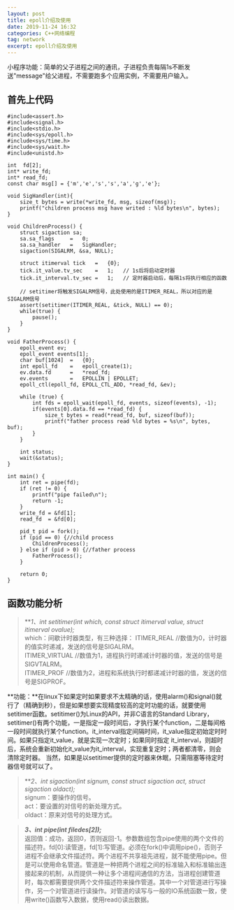 ```yaml
---
layout: post
title: epoll介绍及使用
date: 2019-11-24 16:32
categories: C++网络编程
tag: network
excerpt: epoll介绍及使用
---
```


小程序功能：简单的父子进程之间的通讯，子进程负责每隔1s不断发送"message"给父进程，不需要跑多个应用实例，不需要用户输入。

## 首先上代码
```
#include<assert.h>
#include<signal.h>
#include<stdio.h>
#include<sys/epoll.h>
#include<sys/time.h>
#include<sys/wait.h>
#include<unistd.h>

int  fd[2];
int* write_fd;
int* read_fd;
const char msg[] = {'m','e','s','s','a','g','e'};

void SigHandler(int){
    size_t bytes = write(*write_fd, msg, sizeof(msg));
    printf("children process msg have writed : %ld bytes\n", bytes);
}

void ChildrenProcess() {
    struct sigaction sa;
    sa.sa_flags     =   0;
    sa.sa_handler   =   SigHandler;
    sigaction(SIGALRM, &sa, NULL);

    struct itimerval tick   =   {0};
    tick.it_value.tv_sec    =   1;   // 1s后将启动定时器
    tick.it_interval.tv_sec =   1;   // 定时器启动后，每隔1s将执行相应的函数

    // setitimer将触发SIGALRM信号，此处使用的是ITIMER_REAL，所以对应的是SIGALRM信号
    assert(setitimer(ITIMER_REAL, &tick, NULL) == 0);
    while(true) {
        pause();
    }
}

void FatherProcess() {
    epoll_event ev;
    epoll_event events[1];
    char buf[1024]  =   {0};
    int epoll_fd    =   epoll_create(1);
    ev.data.fd      =   *read_fd;
    ev.events       =   EPOLLIN | EPOLLET;
    epoll_ctl(epoll_fd, EPOLL_CTL_ADD, *read_fd, &ev);

    while (true) {
        int fds = epoll_wait(epoll_fd, events, sizeof(events), -1);
        if(events[0].data.fd == *read_fd) {
            size_t bytes = read(*read_fd, buf, sizeof(buf));
            printf("father process read %ld bytes = %s\n", bytes, buf);
        }
    }

    int status;
    wait(&status);
}

int main() {
    int ret = pipe(fd);
    if (ret != 0) {
        printf("pipe failed\n");
        return -1;
    }
    write_fd = &fd[1];
    read_fd  = &fd[0];

    pid_t pid = fork();
    if (pid == 0) {//child process
        ChildrenProcess();
    } else if (pid > 0) {//father process
        FatherProcess();
    }

    return 0;
}
```


## 函数功能分析  

> ***1、int setitimer(int which, const struct itimerval *value, struct itimerval *ovalue);***    
which：间歇计时器类型，有三种选择： 
ITIMER_REAL //数值为0，计时器的值实时递减，发送的信号是SIGALRM。  
ITIMER_VIRTUAL //数值为1，进程执行时递减计时器的值，发送的信号是SIGVTALRM。  
ITIMER_PROF //数值为2，进程和系统执行时都递减计时器的值，发送的信号是SIGPROF。  

**功能：**在linux下如果定时如果要求不太精确的话，使用alarm()和signal()就行了（精确到秒），但是如果想要实现精度较高的定时功能的话，就要使用setitimer函数。setitimer()为Linux的API，并非C语言的Standard Library，setitimer()有两个功能，一是指定一段时间后，才执行某个function，二是每间格一段时间就执行某个function。it_interval指定间隔时间，it_value指定初始定时时间。如果只指定it_value，就是实现一次定时；如果同时指定 it_interval，则超时后，系统会重新初始化it_value为it_interval，实现重复定时；两者都清零，则会清除定时器。 当然，如果是以setitimer提供的定时器来休眠，只需阻塞等待定时器信号就可以了。  

> ***2、int sigaction(int signum, const struct sigaction *act, struct sigaction *oldact);***    
signum：要操作的信号。  
act：要设置的对信号的新处理方式。  
oldact：原来对信号的处理方式。  

> ***3、int pipe(int filedes[2]);***    
返回值：成功，返回0，否则返回-1。参数数组包含pipe使用的两个文件的描述符。fd[0]:读管道，fd[1]:写管道。必须在fork()中调用pipe()，否则子进程不会继承文件描述符。两个进程不共享祖先进程，就不能使用pipe。但是可以使用命名管道。管道是一种把两个进程之间的标准输入和标准输出连接起来的机制，从而提供一种让多个进程间通信的方法，当进程创建管道时，每次都需要提供两个文件描述符来操作管道。其中一个对管道进行写操作，另一个对管道进行读操作。对管道的读写与一般的IO系统函数一致，使用write()函数写入数据，使用read()读出数据。




